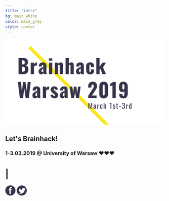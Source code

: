 ```yaml
---
title: "intro"
bg: main_white
color: main_gray
style: center
---
```


![Brainhack Warsaw](img/bhw2019_logo_www_N.png)

## Let's Brainhack!

### **1-3.03.2019** @  University of Warsaw ❤️❤️❤️



# |


[![Facebook](img/fb_ico.png)](https://web.facebook.com/brainhackWAW) [![Twitter](img/twitter_ico.png)](https://twitter.com/brainhackW)
